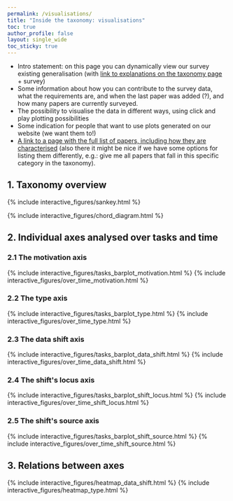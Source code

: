 ```yaml
---
permalink: /visualisations/
title: "Inside the taxonomy: visualisations"
toc: true
author_profile: false
layout: single_wide
toc_sticky: true
---
```


* Intro statement: on this page you can dynamically view our survey existing generalisation (with [link to explanations on the taxonomy page](/taxonomy) + survey)
* Some information about how you can contribute to the survey data, what the requirements are, and when the last paper was added (?), and how many papers are currently surveyed.
* The possibility to visualise the data in different ways, using click and play plotting possibilities
* Some indication for people that want to use plots generated on our website (we want them to!)
* [A link to a page with the full list of papers, including how they are characterised](/bibliography) (also there it might be nice if we have some options for listing them differently, e.g.: give me all papers that fall in this specific category in the taxonomy).

## 1. Taxonomy overview

{% include interactive_figures/sankey.html %}


{% include interactive_figures/chord_diagram.html %}

## 2. Individual axes analysed over tasks and time

### 2.1 The motivation axis
{% include interactive_figures/tasks_barplot_motivation.html %}
{% include interactive_figures/over_time_motivation.html %}

###  2.2 The type axis
{% include interactive_figures/tasks_barplot_type.html %}
{% include interactive_figures/over_time_type.html %}

###  2.3 The data shift axis
{% include interactive_figures/tasks_barplot_data_shift.html %}
{% include interactive_figures/over_time_data_shift.html %}

###  2.4 The shift's locus axis
{% include interactive_figures/tasks_barplot_shift_locus.html %}
{% include interactive_figures/over_time_shift_locus.html %}

###  2.5 The shift's source axis
{% include interactive_figures/tasks_barplot_shift_source.html %}
{% include interactive_figures/over_time_shift_source.html %}

## 3. Relations between axes
{% include interactive_figures/heatmap_data_shift.html %}
{% include interactive_figures/heatmap_type.html %}
